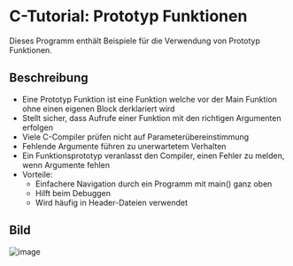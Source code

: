 # C-Tutorial: Prototyp Funktionen

Dieses Programm enthält Beispiele für die Verwendung von Prototyp Funktionen.

## Beschreibung

- Eine Prototyp Funktion ist eine Funktion welche vor der Main Funktion ohne einen eigenen Block derklariert wird
- Stellt sicher, dass Aufrufe einer Funktion mit den richtigen Argumenten erfolgen
- Viele C-Compiler prüfen nicht auf Parameterübereinstimmung
- Fehlende Argumente führen zu unerwartetem Verhalten
- Ein Funktionsprototyp veranlasst den Compiler, einen Fehler zu melden, wenn Argumente fehlen
- Vorteile:
  - Einfachere Navigation durch ein Programm mit main() ganz oben
  - Hilft beim Debuggen
  - Wird häufig in Header-Dateien verwendet


## Bild

![image](https://user-images.githubusercontent.com/63674539/195997372-a791e717-ef8b-43ae-8ade-f04f05344711.png)
